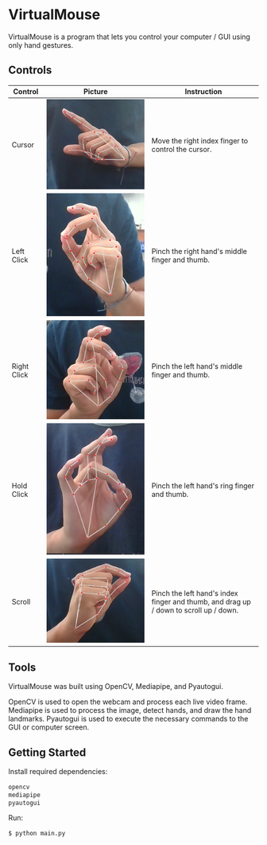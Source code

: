 # VirtualMouse

VirtualMouse is a program that lets you control your computer / GUI using only hand gestures.

## Controls

| Control | Picture | Instruction |
| ------- | ------- | ----------- |
| Cursor | 	![Cursor](images/virtual-mouse.png) | Move the right index finger to control the cursor. |
| Left Click | ![Left Click](images/left-click.png) | Pinch the right hand's middle finger and thumb. |
| Right Click | ![Right Click](images/right-click.png) | Pinch the left hand's middle finger and thumb. | 
| Hold Click | ![Hold Click](images/hold-click.png) |  Pinch the left hand's ring finger and thumb. |
| Scroll | ![Scroll](images/scroll.png) | Pinch the left hand's index finger and thumb, and drag up / down to scroll up / down. |

## Tools

VirtualMouse was built using OpenCV, Mediapipe, and Pyautogui.

OpenCV is used to open the webcam and process each live video frame. Mediapipe is used to process the image, detect hands, and draw the hand landmarks. Pyautogui is used to execute the necessary commands to the GUI or computer screen.

## Getting Started

Install required dependencies:
```
opencv
mediapipe
pyautogui
```

Run:

```bash
$ python main.py
```
